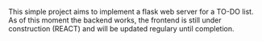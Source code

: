 This simple project aims to implement a flask web server for a TO-DO list.
As of this moment the backend works, the frontend is still under construction (REACT) and will be updated regulary until completion.
